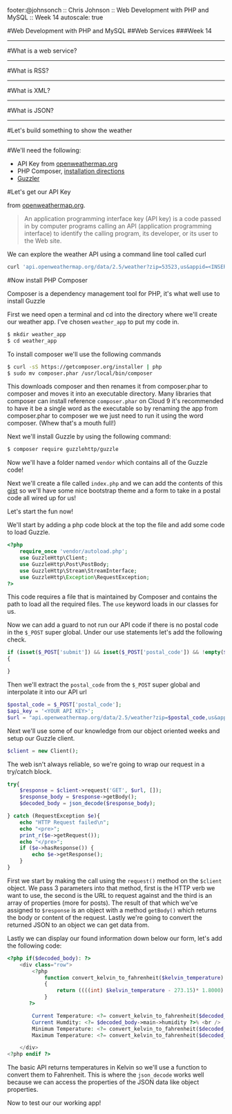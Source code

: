 footer:@johnsonch :: Chris Johnson :: Web Development with PHP and MySQL :: Week 14
autoscale: true

#Web Development with PHP and MySQL
##Web Services
###Week 14

---
#What is a web service?

---
#What is RSS?

---
#What is XML?

---
#What is JSON?

---
#Let's build something to show the weather

---
#We'll need the following:

* API Key from [openweathermap.org](openweathermap.org)
* PHP Composer, [installation directions](https://laracasts.com/discuss/channels/tips/testing-cloud9-ide-with-composer-laravel)
* [Guzzler](https://github.com/guzzle/guzzle)

#Let's get our API Key

from [openweathermap.org](openweathermap.org).

> An application programming interface key (API key) is a code passed in by
computer programs calling an API (application programming interface) to identify
the calling program, its developer, or its user to the Web site.

We can explore the weather API using a command line tool called curl

```bash
curl 'api.openweathermap.org/data/2.5/weather?zip=53523,us&appid=<INSERT API KEY>'
```

#Now install PHP Composer

Composer is a dependency management tool for PHP, it's what well use to install
Guzzle

First we need open a terminal and cd into the directory where we'll create our
weather app. I've chosen ```weather_app``` to put my code in.

```bash
$ mkdir weather_app
$ cd weather_app
```

To install composer we'll use the following commands

```bash
$ curl -sS https://getcomposer.org/installer | php
$ sudo mv composer.phar /usr/local/bin/composer
```

This downloads composer and then renames it from composer.phar to composer and
moves it into an executable directory. Many libraries that composer can install
reference ```composer.phar``` on Cloud 9 it's recommended to have it be a single
word as the executable so by renaming the app from composer.phar to composer we
we just need to run it using the word composer. (Whew that's a mouth full!)

Next we'll install Guzzle by using the following command:

```bash
$ composer require guzzlehttp/guzzle
```

Now we'll have a folder named ```vendor``` which contains all of the Guzzle code!

Next we'll create a file called ```index.php``` and we can add the contents of
this [gist]() so we'll have some nice bootstrap theme and a form to take in a postal
code all wired up for us!

Let's start the fun now!

We'll start by adding a php code block at the top the file and add some code
to load Guzzle.

```php
<?php
    require_once 'vendor/autoload.php';
    use GuzzleHttp\Client;
    use GuzzleHttp\Post\PostBody;
    use GuzzleHttp\Stream\StreamInterface;
    use GuzzleHttp\Exception\RequestException;
?>
```

This code requires a file that is maintained by Composer and contains the path to
load all the required files.  The ```use``` keyword loads in our classes for us.

Now we can add a guard to not run our API code if there is no postal code in the
```$_POST``` super global. Under our use statements let's add the following check.

```php
if (isset($_POST['submit']) && isset($_POST['postal_code']) && !empty($_POST['postal_code']))
{

}
```

Then we'll extract the ```postal_code``` from the ```$_POST``` super global and
interpolate it into our API url

```php
$postal_code = $_POST['postal_code'];
$api_key = '<YOUR API KEY>';
$url = "api.openweathermap.org/data/2.5/weather?zip=$postal_code,us&appid=$api_key";
```

Next we'll use some of our knowledge from our object oriented weeks and setup our
Guzzle client.

```php
$client = new Client();
```

The web isn't always reliable, so we're going to wrap our request in a try/catch
block.

```php
try{
    $response = $client->request('GET', $url, []);
    $response_body = $response->getBody();
    $decoded_body = json_decode($response_body);

} catch (RequestException $e){
    echo "HTTP Request failed\n";
    echo "<pre>";
    print_r($e->getRequest());
    echo "</pre>";
    if ($e->hasResponse()) {
        echo $e->getResponse();
    }
}
```

First we start by making the call using the ```request()``` method on the
```$client``` object. We pass 3 parameters into that method, first is the HTTP
verb we want to use, the second is the URL to request against and the third is
an array of properties (more for posts).  The result of that which we've assigned
to ```$response``` is an object with a method ```getBody()``` which returns the
body or content of the request.  Lastly we're going to convert the returned JSON
to an object we can get data from.

Lastly we can display our found information down below our form, let's add the
following code:

```php
<?php if($decoded_body): ?>
    <div class="row">
        <?php
            function convert_kelvin_to_fahrenheit($kelvin_temperature)
            {
                return ((((int) $kelvin_temperature - 273.15)* 1.8000) + 32.00);
            }
       ?>

        Current Temperature: <?= convert_kelvin_to_fahrenheit($decoded_body->main->temp) ?> <br />
        Current Humdity: <?= $decoded_body->main->humidity ?>% <br />
        Minimum Temperature: <?= convert_kelvin_to_fahrenheit($decoded_body->main->temp_min) ?> <br />
        Maximum Temperature: <?= convert_kelvin_to_fahrenheit($decoded_body->main->temp_max) ?> <br />

    </div>
<?php endif ?>
```

The basic API returns temperatures in Kelvin so we'll use a function to convert
them to Fahrenheit. This is where the ```json_decode``` works well because we
can access the properties of the JSON data like object properties.

Now to test our our working app!
